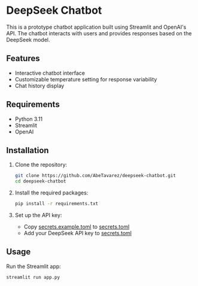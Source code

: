 # DeepSeek Chatbot

This is a prototype chatbot application built using Streamlit and OpenAI's API. The chatbot interacts with users and provides responses based on the DeepSeek model.

## Features

- Interactive chatbot interface
- Customizable temperature setting for response variability
- Chat history display

## Requirements

- Python 3.11
- Streamlit
- OpenAI

## Installation

1. Clone the repository:
    ```sh
    git clone https://github.com/AbeTavarez/deepseek-chatbot.git
    cd deepseek-chatbot
    ```

2. Install the required packages:
    ```sh
    pip install -r requirements.txt
    ```

3. Set up the API key:
    - Copy [secrets.example.toml](http://_vscodecontentref_/1) to [secrets.toml](http://_vscodecontentref_/2)
    - Add your DeepSeek API key to [secrets.toml](http://_vscodecontentref_/3)

## Usage

Run the Streamlit app:
```sh
streamlit run app.py
```